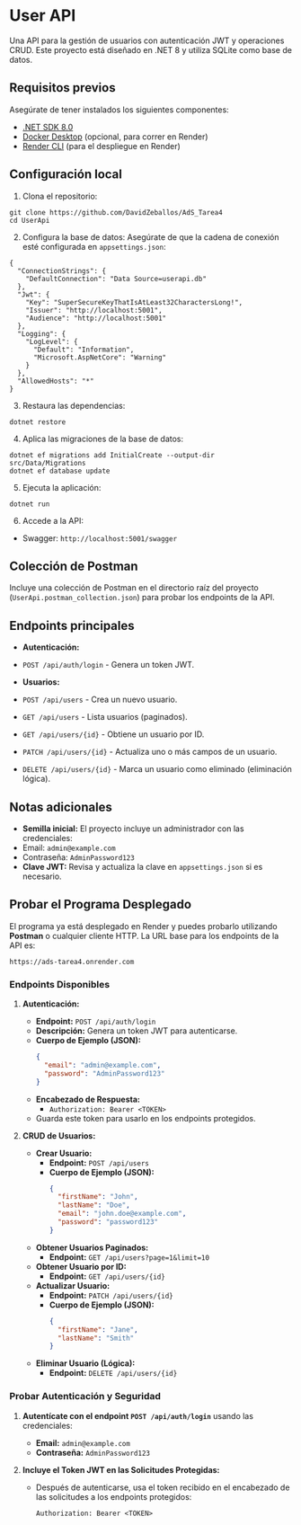 # User API

Una API para la gestión de usuarios con autenticación JWT y operaciones CRUD. Este proyecto está diseñado en .NET 8 y utiliza SQLite como base de datos.

## Requisitos previos

Asegúrate de tener instalados los siguientes componentes:

- [.NET SDK 8.0](https://dotnet.microsoft.com/download/dotnet/8.0)
- [Docker Desktop](https://www.docker.com/products/docker-desktop) (opcional, para correr en Render)
- [Render CLI](https://render.com/docs/deployments) (para el despliegue en Render)

## Configuración local

1. Clona el repositorio:
```
git clone https://github.com/DavidZeballos/AdS_Tarea4 
cd UserApi
```

2. Configura la base de datos:
Asegúrate de que la cadena de conexión esté configurada en `appsettings.json`:
```
{
  "ConnectionStrings": {
    "DefaultConnection": "Data Source=userapi.db"
  },
  "Jwt": {
    "Key": "SuperSecureKeyThatIsAtLeast32CharactersLong!",
    "Issuer": "http://localhost:5001",
    "Audience": "http://localhost:5001"
  },
  "Logging": {
    "LogLevel": {
      "Default": "Information",
      "Microsoft.AspNetCore": "Warning"
    }
  },
  "AllowedHosts": "*"
}
```


3. Restaura las dependencias:
```
dotnet restore
```


4. Aplica las migraciones de la base de datos:
```
dotnet ef migrations add InitialCreate --output-dir src/Data/Migrations
dotnet ef database update
```


5. Ejecuta la aplicación:
```
dotnet run
```


6. Accede a la API:
- Swagger: `http://localhost:5001/swagger`

## Colección de Postman

Incluye una colección de Postman en el directorio raíz del proyecto (`UserApi.postman_collection.json`) para probar los endpoints de la API.

## Endpoints principales

- **Autenticación:**
- `POST /api/auth/login` - Genera un token JWT.

- **Usuarios:**
- `POST /api/users` - Crea un nuevo usuario.
- `GET /api/users` - Lista usuarios (paginados).
- `GET /api/users/{id}` - Obtiene un usuario por ID.
- `PATCH /api/users/{id}` - Actualiza uno o más campos de un usuario.
- `DELETE /api/users/{id}` - Marca un usuario como eliminado (eliminación lógica).

## Notas adicionales

- **Semilla inicial:** El proyecto incluye un administrador con las credenciales:
- Email: `admin@example.com`
- Contraseña: `AdminPassword123`
- **Clave JWT:** Revisa y actualiza la clave en `appsettings.json` si es necesario.

## Probar el Programa Desplegado

El programa ya está desplegado en Render y puedes probarlo utilizando **Postman** o cualquier cliente HTTP. La URL base para los endpoints de la API es:
```
https://ads-tarea4.onrender.com
```

### Endpoints Disponibles

1. **Autenticación:**
   - **Endpoint:** `POST /api/auth/login`
   - **Descripción:** Genera un token JWT para autenticarse.
   - **Cuerpo de Ejemplo (JSON):**
     ```json
     {
       "email": "admin@example.com",
       "password": "AdminPassword123"
     }
     ```
   - **Encabezado de Respuesta:**
     - `Authorization: Bearer <TOKEN>`
   - Guarda este token para usarlo en los endpoints protegidos.

2. **CRUD de Usuarios:**
   - **Crear Usuario:**
     - **Endpoint:** `POST /api/users`
     - **Cuerpo de Ejemplo (JSON):**
       ```json
       {
         "firstName": "John",
         "lastName": "Doe",
         "email": "john.doe@example.com",
         "password": "password123"
       }
       ```
   - **Obtener Usuarios Paginados:**
     - **Endpoint:** `GET /api/users?page=1&limit=10`
   - **Obtener Usuario por ID:**
     - **Endpoint:** `GET /api/users/{id}`
   - **Actualizar Usuario:**
     - **Endpoint:** `PATCH /api/users/{id}`
     - **Cuerpo de Ejemplo (JSON):**
       ```json
       {
         "firstName": "Jane",
         "lastName": "Smith"
       }
       ```
   - **Eliminar Usuario (Lógica):**
     - **Endpoint:** `DELETE /api/users/{id}`

### Probar Autenticación y Seguridad

1. **Autentícate con el endpoint `POST /api/auth/login`** usando las credenciales:
   - **Email:** `admin@example.com`
   - **Contraseña:** `AdminPassword123`

2. **Incluye el Token JWT en las Solicitudes Protegidas:**
   - Después de autenticarse, usa el token recibido en el encabezado de las solicitudes a los endpoints protegidos:
     ```
     Authorization: Bearer <TOKEN>
     ```

